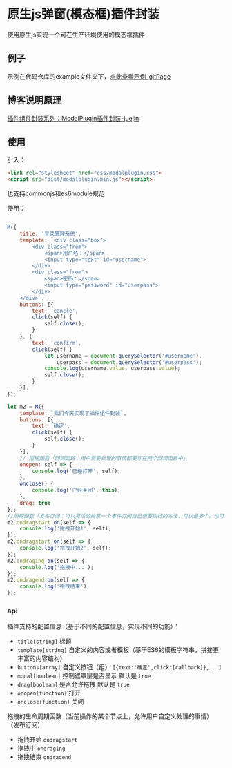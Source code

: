 # 原生js弹窗(模态框)插件封装
使用原生js实现一个可在生产环境使用的模态框插件

## 例子
示例在代码仓库的example文件夹下，[点此查看示例-gitPage](https://mtt3366.github.io/js-modal-plugin/example/index.html)
## 博客说明原理
[插件组件封装系列：ModalPlugin插件封装-juejin](https://juejin.cn/post/6988941752556060686/)
## 使用

引入：
```html
<link rel="stylesheet" href="css/modalplugin.css">
<script src="dist/modalplugin.min.js"></script>
```
也支持commonjs和es6module规范

使用：
```js

M({
    title: '登录管理系统',
    template: `<div class="box">
        <div class="from">
            <span>用户名：</span>
            <input type="text" id="username">
        </div>
        <div class="from">
            <span>密码：</span>
            <input type="password" id="userpass">
        </div>
    </div>`,
    buttons: [{
        text: 'cancle',
        click(self) {
            self.close();
        }
    }, {
        text: 'confirm',
        click(self) {
            let username = document.querySelector('#username'),
                userpass = document.querySelector('#userpass');
            console.log(username.value, userpass.value);
            self.close();
        }
    }],
});
```
```js
let m2 = M({
    template: `我们今天实现了插件组件封装`,
    buttons: [{
        text: '确定',
        click(self) {
            self.close();
        }
    }],
    // 周期函数「回调函数：用户需要处理的事情都要写在两个回调函数中」
    onopen: self => {
        console.log('已经打开', self);
    },
    onclose() {
        console.log('已经关闭', this);
    },
    drag: true
});
//周期函数「发布订阅：可以灵活的给某一个事件订阅自己想要执行的方法，可以是多个，也可以在其他的位置」
m2.ondragstart.on(self => {
    console.log('拖拽开始1', self);
});
m2.ondragstart.on(self => {
    console.log('拖拽开始2', self);
});
m2.ondraging.on(self => {
    console.log('拖拽中...');
});
m2.ondragend.on(self => {
    console.log('拖拽结束');
});
```
###  api

插件支持的配置信息（基于不同的配置信息，实现不同的功能）：
- ` title[string] ` 标题
- ` template[string] `  自定义的内容或者模板（基于ES6的模板字符串，拼接更丰富的内容结构）
- ` buttons[array] `  自定义按钮（组）
  ` [{text:'确定',click:[callback]},...] `
- ` modal[boolean] `  控制遮罩层是否显示 默认是 ` true `
- ` drag[boolean] `  是否允许拖拽 默认是 ` true `
- ` onopen[function] `  打开
- ` onclose[function] `  关闭

拖拽的生命周期函数（当前操作的某个节点上，允许用户自定义处理的事情）
（发布订阅）
- 拖拽开始  ` ondragstart `
- 拖拽中  ` ondraging `
- 拖拽结束  ` ondragend `